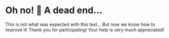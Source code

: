 # Oh no! :thinking: A dead end...

This is not what was expected with this test... But now we know how to improve it! Thank you for participating! Your help is very much appreciated!